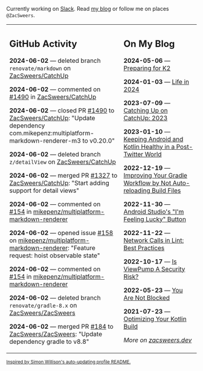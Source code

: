Currently working on [Slack](https://slack.com/). Read [my blog](https://zacsweers.dev/) or follow me on places `@ZacSweers`.

<table><tr><td valign="top" width="60%">

## GitHub Activity
<!-- githubActivity starts -->
**2024-06-02** — deleted branch `renovate/markdown` on [ZacSweers/CatchUp](https://github.com/ZacSweers/CatchUp)

**2024-06-02** — commented on [#1490](https://github.com/ZacSweers/CatchUp/pull/1490#issuecomment-2144112344) in [ZacSweers/CatchUp](https://github.com/ZacSweers/CatchUp)

**2024-06-02** — closed PR [#1490](https://github.com/ZacSweers/CatchUp/pull/1490) to [ZacSweers/CatchUp](https://github.com/ZacSweers/CatchUp): "Update dependency com.mikepenz:multiplatform-markdown-renderer-m3 to v0.20.0"

**2024-06-02** — deleted branch `z/detailView` on [ZacSweers/CatchUp](https://github.com/ZacSweers/CatchUp)

**2024-06-02** — merged PR [#1327](https://github.com/ZacSweers/CatchUp/pull/1327) to [ZacSweers/CatchUp](https://github.com/ZacSweers/CatchUp): "Start adding support for detail views"

**2024-06-02** — commented on [#154](https://github.com/mikepenz/multiplatform-markdown-renderer/issues/154#issuecomment-2144031182) in [mikepenz/multiplatform-markdown-renderer](https://github.com/mikepenz/multiplatform-markdown-renderer)

**2024-06-02** — opened issue [#158](https://github.com/mikepenz/multiplatform-markdown-renderer/issues/158) on [mikepenz/multiplatform-markdown-renderer](https://github.com/mikepenz/multiplatform-markdown-renderer): "Feature request: hoist observable state"

**2024-06-02** — commented on [#154](https://github.com/mikepenz/multiplatform-markdown-renderer/issues/154#issuecomment-2144016459) in [mikepenz/multiplatform-markdown-renderer](https://github.com/mikepenz/multiplatform-markdown-renderer)

**2024-06-02** — deleted branch `renovate/gradle-8.x` on [ZacSweers/ZacSweers](https://github.com/ZacSweers/ZacSweers)

**2024-06-02** — merged PR [#184](https://github.com/ZacSweers/ZacSweers/pull/184) to [ZacSweers/ZacSweers](https://github.com/ZacSweers/ZacSweers): "Update dependency gradle to v8.8"
<!-- githubActivity ends -->
</td><td valign="top" width="40%">

## On My Blog
<!-- blog starts -->
**2024-05-06** — [Preparing for K2](https://www.zacsweers.dev/preparing-for-k2/)

**2024-01-03** — [Life in 2024](https://www.zacsweers.dev/life-in-2024/)

**2023-07-09** — [Catching Up on CatchUp: 2023](https://www.zacsweers.dev/catching-up-on-catchup-2023/)

**2023-01-10** — [Keeping Android and Kotlin Healthy in a Post-Twitter World](https://www.zacsweers.dev/keeping-android-healthy/)

**2022-12-19** — [Improving Your Gradle Workflow by Not Auto-reloading Build Files](https://www.zacsweers.dev/improving-your-workflow-by-not-auto-reloading-build-files/)

**2022-11-30** — [Android Studio's "I'm Feeling Lucky" Button](https://www.zacsweers.dev/android-studios-im-feeling-lucky-button/)

**2022-11-22** — [Network Calls in Lint: Best Practices](https://www.zacsweers.dev/network-calls-in-lint-best-practices/)

**2022-10-17** — [Is ViewPump A Security Risk?](https://www.zacsweers.dev/is-viewpump-a-security-risk/)

**2022-05-23** — [You Are Not Blocked](https://www.zacsweers.dev/you-are-not-blocked/)

**2021-07-23** — [Optimizing Your Kotlin Build](https://www.zacsweers.dev/optimizing-your-kotlin-build/)
<!-- blog ends -->
_More on [zacsweers.dev](https://zacsweers.dev/)_
</td></tr></table>

<sub><a href="https://simonwillison.net/2020/Jul/10/self-updating-profile-readme/">Inspired by Simon Willison's auto-updating profile README.</a></sub>